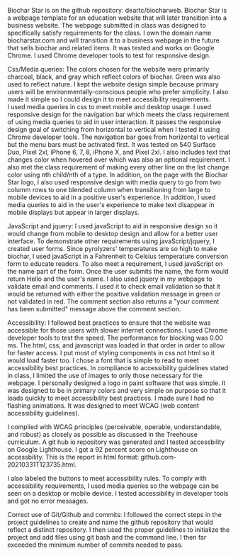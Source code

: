 Biochar Star is  on the github repository: deartc/biocharweb.
Biochar Star is a webpage template for an education website that will later transition into a business website. The webpage submitted in class was designed to specifically satisfy requirements for the class. I  own the domain name biocharstar.com and will transition it to a business webpage in the future that sells biochar and related items. It was tested and works on Google Chrome. I used Chrome developer tools to test for responsive design.

Css/Media queries: The colors chosen for the website were primarily charcoal, black, and gray which reflect colors of biochar. Green was also used to reflect nature. I kept the website design simple because primary users will be environmentally-conscious people who prefer simplicity. I also made it simple so I could design it to meet accessibility requirements.  
I used media queries in css to meet mobile and desktop usage. I used responsive design for the navigation bar which meets the class requirement of using media queries to aid in user interaction.   It passes the responsive design goal of switching from horizontal to vertical when I tested it using Chrome developer tools.  The navigation bar goes from horizontal to vertical but the menu bars must be activated first.  It was tested  on  540 Surface Duo, Pixel 2xl,  iPhone 6, 7, 8,  iPhone X,  and  Pixel 2xl. I also includes text that changes color when hovered over which was also an optional requirement. I also met the class requirement of making every other line on the list change color using nth child/nth of a type.
In addition, on the page with the Biochar Star logo, I also used responsive design  with media query to go from two columm rows  to one blended column when transitioning from large to  mobile devices to aid in a positive user's experience.  In addition, I used  media queries to aid in the  user's experience to make text disappear in mobile displays but appear in larger displays. 



JavaScript and jquery: I used javaScript to aid in responsive design so it would change from mobile to desktop design and allow for a better user interface. To demonstrate other requirements using javaScript/jquery, I created user forms.  Since pyrolyzers' temperatures are so high to make biochar, I used javaScript in a  Fahrenheit to Celsius temperature conversion form to educate readers.  To  also meet a requirement, I used javaScript on the name part of the form.  Once the user submits the name, the form would return Hello and the user's name. I also used jquery in my webpage to validate email and comments.  I used it to check email validation so that it would be returned with either the positive validation message in green or not validated in red. The comment section also returns a "your comment has been submitted" message above the comment section.

Accessibility: I followed best practices to ensure that the website was accessible for those users with slower internet connections. I used Chrome developer tools to test the speed. The performance for blocking was 0.00 ms.  The html, css, and javascript was loaded in that order in order to allow for faster access. I put  most of styling components in css not html so it would load faster too. I chose a font that is simple to read to meet accessibility best practices.
In compliance to accessibility guidelines stated in class, I  limited the use of images to only those necessary for the webpage. I personally designed a logo in paint software that was simple.  It was designed to be in primary colors and very simple on purpose so that it loads quickly to meet accessibility best practices. I made sure I had no flashing animations.  It was designed to meet WCAG (web content accessibility guidelines). 

I complied with WCAG principles (perceivable, operable, understandable, and robust) as closely as possible as discussed in the Treehouse curriculum.  A git hub io repository
was generated and I tested accessbility on Google Lighthouse.  I got a 92 percent score on Lighthouse on accessbility.   This is the report in html format:
github.com-20210331T123735.html.


I also labeled the buttons to meet accessibility rules.  To comply with accessibility requirements, I used media queries so  the webpage can be seen on a desktop or mobile device. I tested accessibility in developer tools and got no error messages. 


Correct use of Git/Github and commits:  I followed the correct steps in the project guidelines to create and name the github repository that would reflect a distinct repository.  I then used the proper guidelines to initialize the project and add files using git bash and the command line.  I then far exceeded the minimum number of commits needed to pass.    
